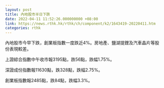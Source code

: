 ```yaml
---
layout: post
title: 內地股市半日下跌
date: 2022-04-11 11:52:26.000000000 +08:00
link: https://news.rthk.hk/rthk/ch/component/k2/1643419-20220411.htm
categories: rthk
---
```


內地股市今早下跌，創業板指數一度跌近4%。房地產、鹽湖提鋰及汽車晶片等股份表現較差。

上證綜合指數中午收市報3195點，跌56點，跌幅1.75%。

深證成份指數報11630點，跌328點，跌幅2.75%。

創業板指數報2485點，跌84點，跌幅3.3%。

